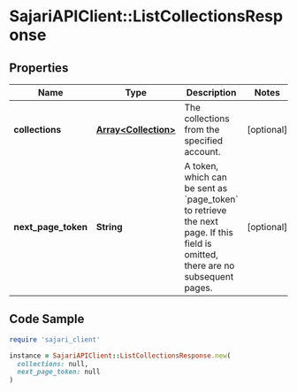 # SajariAPIClient::ListCollectionsResponse

## Properties

| Name | Type | Description | Notes |
| ---- | ---- | ----------- | ----- |
| **collections** | [**Array&lt;Collection&gt;**](Collection.md) | The collections from the specified account. | [optional] |
| **next_page_token** | **String** | A token, which can be sent as &#x60;page_token&#x60; to retrieve the next page.  If this field is omitted, there are no subsequent pages. | [optional] |

## Code Sample

```ruby
require 'sajari_client'

instance = SajariAPIClient::ListCollectionsResponse.new(
  collections: null,
  next_page_token: null
)
```

